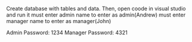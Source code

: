 Create database with tables and data. Then, open coode in visual studio and run it
must enter admin name to enter as admin(Andrew)
must enter manager name to enter as manager(John)

 Admin Password: 1234
  Manager Password: 4321
